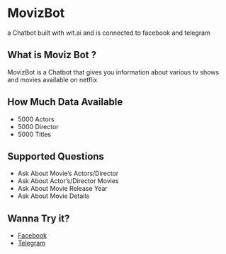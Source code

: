 # MovizBot
a Chatbot built with wit.ai and is connected to facebook and telegram

## What is Moviz Bot ?
MovizBot is a Chatbot that gives you information about various tv shows and movies available on netflix

## How Much Data Available
- 5000 Actors
- 5000 Director
- 5000 Titles

## Supported Questions
- Ask About Movie’s Actors/Director
- Ask About Actor’s/Director Movies
- Ask About Movie Release Year
- Ask About Movie Details

## Wanna Try it?
- [Facebook](https://www.facebook.com/MovizBot/)
- [Telegram](https://web.telegram.org/#/im?p=@tmp38bot)
